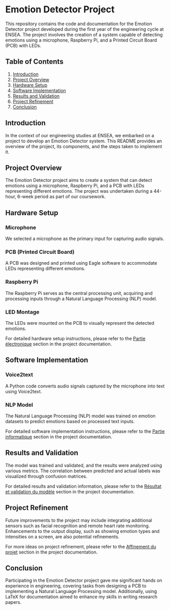 # Emotion Detector Project

This repository contains the code and documentation for the Emotion Detector project developed during the first year of the engineering cycle at ENSEA. The project involves the creation of a system capable of detecting emotions using a microphone, Raspberry Pi, and a Printed Circuit Board (PCB) with LEDs.

## Table of Contents
1. [Introduction](#introduction)
2. [Project Overview](#project-overview)
3. [Hardware Setup](#hardware-setup)
4. [Software Implementation](#software-implementation)
5. [Results and Validation](#results-and-validation)
6. [Project Refinement](#project-refinement)
7. [Conclusion](#conclusion)

## Introduction

In the context of our engineering studies at ENSEA, we embarked on a project to develop an Emotion Detector system. This README provides an overview of the project, its components, and the steps taken to implement it.

## Project Overview

The Emotion Detector project aims to create a system that can detect emotions using a microphone, Raspberry Pi, and a PCB with LEDs representing different emotions. The project was undertaken during a 44-hour, 6-week period as part of our coursework.

## Hardware Setup

### Microphone
We selected a microphone as the primary input for capturing audio signals.

### PCB (Printed Circuit Board)
A PCB was designed and printed using Eagle software to accommodate LEDs representing different emotions.

### Raspberry Pi
The Raspberry Pi serves as the central processing unit, acquiring and processing inputs through a Natural Language Processing (NLP) model.

### LED Montage
The LEDs were mounted on the PCB to visually represent the detected emotions.

For detailed hardware setup instructions, please refer to the [Partie électronique](#partie-électronique) section in the project documentation.

## Software Implementation

### Voice2text
A Python code converts audio signals captured by the microphone into text using Voice2text.

### NLP Model
The Natural Language Processing (NLP) model was trained on emotion datasets to predict emotions based on processed text inputs.

For detailed software implementation instructions, please refer to the [Partie informatique](#partie-informatique) section in the project documentation.

## Results and Validation

The model was trained and validated, and the results were analyzed using various metrics. The correlation between predicted and actual labels was visualized through confusion matrices.

For detailed results and validation information, please refer to the [Résultat et validation du modèle](#résultat-et-validation-du-modèle) section in the project documentation.

## Project Refinement

Future improvements to the project may include integrating additional sensors such as facial recognition and remote heart rate monitoring. Enhancements to the output display, such as showing emotion types and intensities on a screen, are also potential refinements.

For more ideas on project refinement, please refer to the [Affinement du projet](#affinement-du-projet) section in the project documentation.

## Conclusion

Participating in the Emotion Detector project gave me significant hands on experience in engineering, covering tasks from designing a PCB to implementing a Natural Language Processing model. Additionally, using LaTeX for documentation aimed to enhance my skills in writing research papers.
